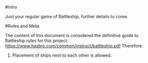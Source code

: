 #Intro

Just your regular game of Battleship, further details to come.

#Rules and Meta

The content of this document is considered the definitive guide to Battleship rules for this project: https://www.hasbro.com/common/instruct/battleship.pdf
Therefore:
1. Placement of ships next to each other is allowed.